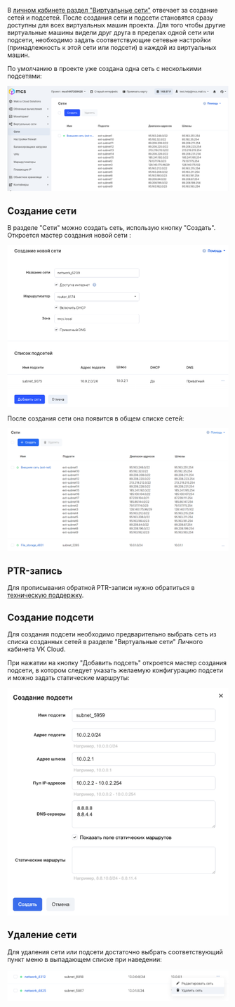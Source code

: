 В [личном кабинете раздел "Виртуальные сети"](https://mcs.mail.ru/app/services/server/networks/) отвечает за создание сетей и подсетей. После создания сети и подсети становятся сразу доступны для всех виртуальных машин проекта. Для того чтобы другие виртуальные машины видели друг друга в пределах одной сети или подсети, необходимо задать соответствующие сетевые настройки (принадлежность к этой сети или подсети) в каждой из виртуальных машин.

По умолчанию в проекте уже создана одна сеть с несколькими подсетями:

![](./assets/1596056893703-1596056893703.png)

## Создание сети

В разделе "Сети" можно создать сеть, использую кнопку "Создать". Откроется мастер создания новой сети :

![](./assets/1596056942894-1596056942894.png)

После создания сети она появится в общем списке сетей:

![](./assets/1602078070639-1602078070639.png)

## PTR-запись

Для прописывания обратной PTR-записи нужно обратиться в [техническую поддержку](https://mcs.mail.ru/help/contact-us).

## Создание подсети

Для создания подсети необходимо предварительно выбрать сеть из списка созданных сетей в разделе "Виртуальные сети" Личного кабинета VK Cloud.

При нажатии на кнопку "Добавить подсеть" откроется мастер создания подсети, в котором следует указать желаемую конфигурацию подсети и можно задать статические маршруты:

![](./assets/1594596894844-1594596894844.png)

## Удаление сети

Для удаления сети или подсети достаточно выбрать соответствующий пункт меню в выпадающем списке при наведении:

![](./assets/1596056977096-1596056977096.png)
